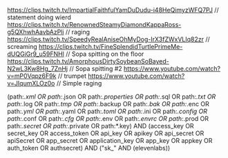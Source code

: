 https://clips.twitch.tv/ImpartialFaithfulYamDuDudu-i48HeQimyzWFQ7PJ         // statement doing wierd
https://clips.twitch.tv/RenownedSteamyDiamondKappaRoss-g5QXhwhAavbAzPli     // raging
https://clips.twitch.tv/SpeedyRealAniseOhMyDog-IrX3fZWxVLIq82zr             // screaming
https://clips.twitch.tv/FineSplendidTurtlePrimeMe-dUQGiGr9_u59FNHl          // Sopa spitting on the floor
https://clips.twitch.tv/AmorphousDirtySoybeanSoBayed-N2wL3Kw8Hg_7ZnHj       // Sopa spitting #2
https://www.youtube.com/watch?v=mP0Vqpz6F9k                                 // trumpet
https://www.youtube.com/watch?v=JIqumXLOz0o                                 // Simple raging

(path:*.xml OR path:*.json OR path:*.properties OR path:*.sql OR path:*.txt OR path:*.log OR path:*.tmp OR path:*.backup OR path:*.bak OR path:*.enc OR path:*.yml OR path:*.yaml OR path:*.toml OR path:*.ini OR path:*.config OR path:*.conf OR path:*.cfg OR path:*.env OR path:*.envrc OR path:*.prod OR path:*.secret OR path:*.private OR path:*.key) AND (access_key OR secret_key OR access_token OR api_key OR apikey OR api_secret OR apiSecret OR app_secret OR application_key OR app_key OR appkey OR auth_token OR authsecret) AND ("sk_" AND (elevenlabs))